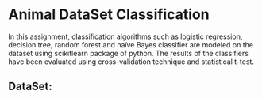 # Animal DataSet Classification

In this assignment, classification algorithms such as logistic regression, decision tree, random forest and naïve Bayes classifier are modeled on the dataset using scikitlearn package of python. The results of the classifiers have been evaluated using cross-validation technique and statistical t-test.

DataSet:
--------
